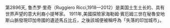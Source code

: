 第2896天, 鲁杰罗·里奇（Ruggiero Ricci,1918—2012）是美国土生土长的、具有世界声望的意大利裔小提琴家。
1911年,美國探險家海勒姆·賓厄姆三世在秘魯安地斯山脈發現印加帝國的遺迹馬丘比丘，之後該城便被稱呼為「失落的印加城市」。